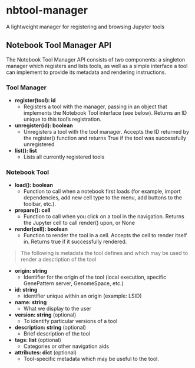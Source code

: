# nbtool-manager
A lightweight manager for registering and browsing Jupyter tools

## Notebook Tool Manager API

The Notebook Tool Manager API consists of two components: a singleton manager which registers and lists tools, 
as well as a simple interface a tool can implement to provide its metadata and rendering instructions.

### Tool Manager
* **register(tool): id**
    * Registers a tool with the manager, passing in an object that implements the Notebook Tool interface (see below). 
    Returns an ID unique to this tool’s registration.
* **unregister(id): boolean**
    * Unregisters a tool with the tool manager. Accepts the ID returned by the register() function and returns True 
    if the tool was successfully unregistered
* **list(): list**
    * Lists all currently registered tools

### Notebook Tool
* **load(): boolean**
    * Function to call when a notebook first loads (for example, import dependencies, add new cell type to the menu, 
    add buttons to the toolbar, etc.).
* **prepare(): cell**
    * Function to call when you click on a tool in the navigation. Returns the Jupyter cell to call render() upon, 
    or None
* **render(cell): boolean**
    * Function to render the tool in a cell. Accepts the cell to render itself in. Returns true if it successfully 
    rendered.

> The following is metadata the tool defines and which may be used to render a description of the tool

* **origin: string**
    * Identifier for the origin of the tool (local execution, specific GenePattern server, GenomeSpace, etc.)
* **id: string**
    * identifier unique within an origin (example: LSID)
* **name: string**
    * What we display to the user
* **version: string** (optional)
    * To identify particular versions of a tool 
* **description: string** (optional)
    * Brief description of the tool
* **tags: list** (optional)
    * Categories or other navigation aids
* **attributes: dict** (optional)
    * Tool-specific metadata which may be useful to the tool.